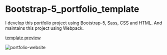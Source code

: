 # Bootstrap-5_portfolio_template
I develop this portfolio project using Bootstrap-5, Sass, CSS and HTML. And maintains this project using Webpack.

[template preview](https://mdshiponbabu.github.io/Bootstrap-5_portfolio_template/)

![portfolio-website](https://user-images.githubusercontent.com/87224019/176601973-dff9b841-bae6-46b3-95b4-841c9d28cab2.png)
